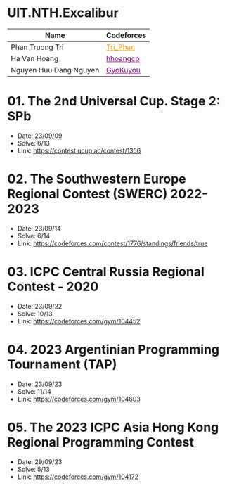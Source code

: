 # UIT.NTH.Excalibur

|Name|Codeforces|
|-|-|
|Phan Truong Tri|<a href="https://codeforces.com/profile/Tri_Phan" style="color:orange">Tri_Phan</a>|
|Ha Van Hoang|<a href="https://codeforces.com/profile/hhoangcp" style="color:purple">hhoangcp</a>|
|Nguyen Huu Dang Nguyen|<a href="https://codeforces.com/profile/GyoKuyou" style="color:purple">GyoKuyou</a>|

# 01. The 2nd Universal Cup. Stage 2: SPb 

- Date: 23/09/09
- Solve: 6/13  
- Link: https://contest.ucup.ac/contest/1356

# 02. The Southwestern Europe Regional Contest (SWERC) 2022-2023 

- Date: 23/09/14
- Solve: 6/14
- Link: https://codeforces.com/contest/1776/standings/friends/true

# 03. ICPC Central Russia Regional Contest - 2020

- Date: 23/09/22
- Solve: 10/13
- Link: https://codeforces.com/gym/104452

# 04. 2023 Argentinian Programming Tournament (TAP)

- Date: 23/09/23
- Solve: 11/14
- Link: https://codeforces.com/gym/104603

# 05. The 2023 ICPC Asia Hong Kong Regional Programming Contest

- Date: 29/09/23
- Solve: 5/13
- Link: https://codeforces.com/gym/104172
